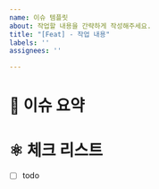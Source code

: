 ```yaml
---
name: 이슈 템플릿
about: 작업할 내용을 간략하게 작성해주세요.
title: "[Feat] - 작업 내용"
labels: ''
assignees: ''

---
```


<!-- 

Title: [prefix] - 이슈 내용

[Add]: 기능과 무관한 코드 추가 (라이브러리 추가, 유틸리티 함수 추가 등)
[Chore]: 그 이외의 잡일/ 버전 코드 수정, 패키지 구조 변경, 파일 이동, 파일이름 변경
[Comment]: 필요한 주석 추가 및 변경
[Del]: 쓸모없는 코드, 주석 삭제
[Design]: 뷰 구현 (UI 관련 코드 추가 및 수정)
[Docs]: README나 WIKI 등의 문서 개정
[Feat]: 새로운 기능 구현
[Fix]: 버그, 오류 해결, 코드 수정
[Merge]: 머지
[Refactor]: 전면 수정이 있을 때 사용합니다
[Remove]: 파일 삭제
[Setting]: 프로젝트 세팅 및 전반적 기능
[Test]: 테스트 코드

-->

# 🧪 이슈 요약

<!-- 이슈에 대해 설명해주세요. -->

# ⚛️  체크 리스트

<!-- 해야 할 일을 적어주세요. -->

- [ ] todo
